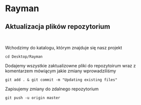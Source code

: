 # **Rayman**
## Aktualizacja plików repozytorium

&nbsp;

Wchodzimy do katalogu, którym znajduje się nasz projekt
```git
cd Desktop/Rayman
```

Dodajemy wszystkie zaktualizowne pliki do repozytoirum wraz z komentarzem mówiącym jakie zmiany wprowadziliśmy
```git
git add . & git commit -m "Updating existing files"
```
Zapisujemy zmiany do zdalnego repozytorium
```git
git push -u origin master
```
&nbsp;
